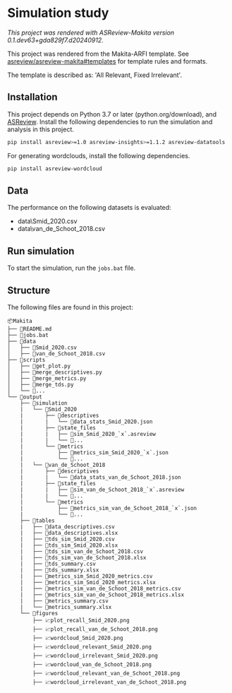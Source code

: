 # Simulation study

*This project was rendered with ASReview-Makita version 0.1.dev63+gda829f7.d20240912.*

This project was rendered from the Makita-ARFI template. See [asreview/asreview-makita#templates](https://github.com/asreview/asreview-makita#templates) for template rules and formats.

The template is described as: 'All Relevant, Fixed Irrelevant'.

## Installation

This project depends on Python 3.7 or later (python.org/download), and [ASReview](https://asreview.nl/download/). Install the following dependencies to run the simulation and analysis in this project.

```sh
pip install asreview>=1.0 asreview-insights>=1.1.2 asreview-datatools
```

For generating wordclouds, install the following dependencies.

```sh
pip install asreview-wordcloud
```

## Data

The performance on the following datasets is evaluated:

- data\Smid_2020.csv
- data\van_de_Schoot_2018.csv

## Run simulation

To start the simulation, run the `jobs.bat` file.

## Structure

The following files are found in this project:

    📦Makita
    ├── 📜README.md
    ├── 📜jobs.bat
    ├── 📂data
    │   ├── 📜Smid_2020.csv
    │   ├── 📜van_de_Schoot_2018.csv
    ├── 📂scripts
    │   ├── 📜get_plot.py
    │   ├── 📜merge_descriptives.py
    │   ├── 📜merge_metrics.py
    │   ├── 📜merge_tds.py
    │   └── 📜...
    └── 📂output
        ├── 📂simulation
        |   └── 📂Smid_2020
        |       ├── 📂descriptives
        |       |   └── 📜data_stats_Smid_2020.json
        |       ├── 📂state_files
        |       |   ├── 📜sim_Smid_2020_`x`.asreview
        |       |   └── 📜...
        |       └── 📂metrics
        |           ├── 📜metrics_sim_Smid_2020_`x`.json
        |           └── 📜...
        |   └── 📂van_de_Schoot_2018
        |       ├── 📂descriptives
        |       |   └── 📜data_stats_van_de_Schoot_2018.json
        |       ├── 📂state_files
        |       |   ├── 📜sim_van_de_Schoot_2018_`x`.asreview
        |       |   └── 📜...
        |       └── 📂metrics
        |           ├── 📜metrics_sim_van_de_Schoot_2018_`x`.json
        |           └── 📜...
        ├── 📂tables
        |   ├── 📜data_descriptives.csv
        |   ├── 📜data_descriptives.xlsx
        |   ├── 📜tds_sim_Smid_2020.csv
        |   ├── 📜tds_sim_Smid_2020.xlsx
        |   ├── 📜tds_sim_van_de_Schoot_2018.csv
        |   ├── 📜tds_sim_van_de_Schoot_2018.xlsx
        |   ├── 📜tds_summary.csv
        |   ├── 📜tds_summary.xlsx
        |   ├── 📜metrics_sim_Smid_2020_metrics.csv
        |   ├── 📜metrics_sim_Smid_2020_metrics.xlsx
        |   ├── 📜metrics_sim_van_de_Schoot_2018_metrics.csv
        |   ├── 📜metrics_sim_van_de_Schoot_2018_metrics.xlsx
        |   ├── 📜metrics_summary.csv
        |   └── 📜metrics_summary.xlsx
        └── 📂figures
            ├── 📈plot_recall_Smid_2020.png
            ├── 📈plot_recall_van_de_Schoot_2018.png
            ├── 📈wordcloud_Smid_2020.png
            ├── 📈wordcloud_relevant_Smid_2020.png
            ├── 📈wordcloud_irrelevant_Smid_2020.png
            ├── 📈wordcloud_van_de_Schoot_2018.png
            ├── 📈wordcloud_relevant_van_de_Schoot_2018.png
            ├── 📈wordcloud_irrelevant_van_de_Schoot_2018.png
